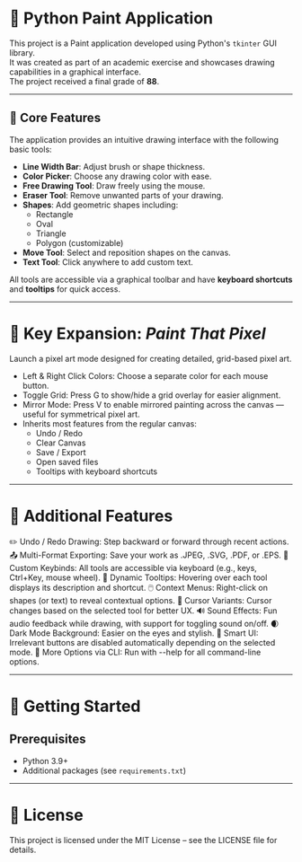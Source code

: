 # 🎨 Python Paint Application

This project is a Paint application developed using Python's `tkinter` GUI library. \
It was created as part of an academic exercise and showcases drawing capabilities in a graphical interface. \
The project received a final grade of **88**.

---

## 🧩 Core Features

The application provides an intuitive drawing interface with the following basic tools:

- **Line Width Bar**: Adjust brush or shape thickness.
- **Color Picker**: Choose any drawing color with ease.
- **Free Drawing Tool**: Draw freely using the mouse.
- **Eraser Tool**: Remove unwanted parts of your drawing.
- **Shapes**: Add geometric shapes including:
  - Rectangle
  - Oval
  - Triangle
  - Polygon (customizable)
- **Move Tool**: Select and reposition shapes on the canvas.
- **Text Tool**: Click anywhere to add custom text.

All tools are accessible via a graphical toolbar and have **keyboard shortcuts** and **tooltips** for quick access.

---

# 🌟 Key Expansion: *Paint That Pixel*

Launch a pixel art mode designed for creating detailed, grid-based pixel art.
- Left & Right Click Colors: Choose a separate color for each mouse button.
- Toggle Grid: Press G to show/hide a grid overlay for easier alignment.
- Mirror Mode: Press V to enable mirrored painting across the canvas — useful for symmetrical pixel art.
- Inherits most features from the regular canvas:
    - Undo / Redo
    - Clear Canvas
    - Save / Export
    - Open saved files
    - Tooltips with keyboard shortcuts

---

# 🚀 Additional Features

✏️ Undo / Redo Drawing: Step backward or forward through recent actions.
📤 Multi-Format Exporting: Save your work as .JPEG, .SVG, .PDF, or .EPS.
🎹 Custom Keybinds: All tools are accessible via keyboard (e.g., keys, Ctrl+Key, mouse wheel).
🧭 Dynamic Tooltips: Hovering over each tool displays its description and shortcut.
🖱️ Context Menus: Right-click on shapes (or text) to reveal contextual options.
🎯 Cursor Variants: Cursor changes based on the selected tool for better UX.
🔊 Sound Effects: Fun audio feedback while drawing, with support for toggling sound on/off.
🌒 Dark Mode Background: Easier on the eyes and stylish.
🔐 Smart UI: Irrelevant buttons are disabled automatically depending on the selected mode.
📖 More Options via CLI: Run with --help for all command-line options.

---

# 🚀 Getting Started

## Prerequisites

- Python 3.9+
- Additional packages (see `requirements.txt`)

---
# 📄 License
This project is licensed under the MIT License – see the LICENSE file for details.

